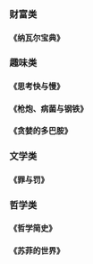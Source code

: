### 财富类

#### 《纳瓦尔宝典》



### 趣味类

#### 《思考快与慢》

#### 《枪炮、病菌与钢铁》

#### 《贪婪的多巴胺》

### 文学类

#### 《罪与罚》



### 哲学类

#### 《哲学简史》

#### 《苏菲的世界》

